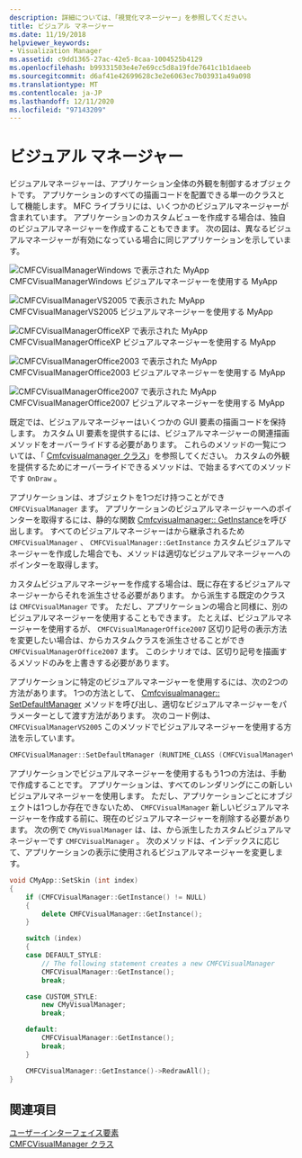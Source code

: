 ```yaml
---
description: 詳細については、「視覚化マネージャー」を参照してください。
title: ビジュアル マネージャー
ms.date: 11/19/2018
helpviewer_keywords:
- Visualization Manager
ms.assetid: c9dd1365-27ac-42e5-8caa-1004525b4129
ms.openlocfilehash: b99331503e4e7e69cc5d8a19fde7641c1b1daeeb
ms.sourcegitcommit: d6af41e42699628c3e2e6063ec7b03931a49a098
ms.translationtype: MT
ms.contentlocale: ja-JP
ms.lasthandoff: 12/11/2020
ms.locfileid: "97143209"
---
```

# <a name="visualization-manager"></a>ビジュアル マネージャー

ビジュアルマネージャーは、アプリケーション全体の外観を制御するオブジェクトです。 アプリケーションのすべての描画コードを配置できる単一のクラスとして機能します。 MFC ライブラリには、いくつかのビジュアルマネージャーが含まれています。 アプリケーションのカスタムビューを作成する場合は、独自のビジュアルマネージャーを作成することもできます。 次の図は、異なるビジュアルマネージャーが有効になっている場合に同じアプリケーションを示しています。

![CMFCVisualManagerWindows で表示された MyApp](../mfc/media/vmwindows.png "CMFCVisualManagerWindows で表示された MyApp") <br/>
CMFCVisualManagerWindows ビジュアルマネージャーを使用する MyApp

![CMFCVisualManagerVS2005 で表示された MyApp](../mfc/media/vmvs2005.png "CMFCVisualManagerVS2005 で表示された MyApp") <br/>
CMFCVisualManagerVS2005 ビジュアルマネージャーを使用する MyApp

![CMFCVisualManagerOfficeXP で表示された MyApp](../mfc/media/vmofficexp.png "CMFCVisualManagerOfficeXP で表示された MyApp") <br/>
CMFCVisualManagerOfficeXP ビジュアルマネージャーを使用する MyApp

![CMFCVisualManagerOffice2003 で表示された MyApp](../mfc/media/vmoffice2003.png "CMFCVisualManagerOffice2003 で表示された MyApp") <br/>
CMFCVisualManagerOffice2003 ビジュアルマネージャーを使用する MyApp

![CMFCVisualManagerOffice2007 で表示された MyApp](../mfc/media/msoffice2007.png "CMFCVisualManagerOffice2007 で表示された MyApp") <br/>
CMFCVisualManagerOffice2007 ビジュアルマネージャーを使用する MyApp

既定では、ビジュアルマネージャーはいくつかの GUI 要素の描画コードを保持します。 カスタム UI 要素を提供するには、ビジュアルマネージャーの関連描画メソッドをオーバーライドする必要があります。 これらのメソッドの一覧については、「 [Cmfcvisualmanager クラス](../mfc/reference/cmfcvisualmanager-class.md)」を参照してください。 カスタムの外観を提供するためにオーバーライドできるメソッドは、で始まるすべてのメソッドです `OnDraw` 。

アプリケーションは、オブジェクトを1つだけ持つことができ `CMFCVisualManager` ます。 アプリケーションのビジュアルマネージャーへのポインターを取得するには、静的な関数 [Cmfcvisualmanager:: GetInstance](../mfc/reference/cmfcvisualmanager-class.md#getinstance)を呼び出します。 すべてのビジュアルマネージャーはから継承されるため `CMFCVisualManager` 、 `CMFCVisualManager::GetInstance` カスタムビジュアルマネージャーを作成した場合でも、メソッドは適切なビジュアルマネージャーへのポインターを取得します。

カスタムビジュアルマネージャーを作成する場合は、既に存在するビジュアルマネージャーからそれを派生させる必要があります。 から派生する既定のクラスは `CMFCVisualManager` です。 ただし、アプリケーションの場合と同様に、別のビジュアルマネージャーを使用することもできます。 たとえば、ビジュアルマネージャーを使用するが、 `CMFCVisualManagerOffice2007` 区切り記号の表示方法を変更したい場合は、からカスタムクラスを派生させることができ `CMFCVisualManagerOffice2007` ます。 このシナリオでは、区切り記号を描画するメソッドのみを上書きする必要があります。

アプリケーションに特定のビジュアルマネージャーを使用するには、次の2つの方法があります。 1つの方法として、 [Cmfcvisualmanager:: SetDefaultManager](../mfc/reference/cmfcvisualmanager-class.md#setdefaultmanager) メソッドを呼び出し、適切なビジュアルマネージャーをパラメーターとして渡す方法があります。 次のコード例は、 `CMFCVisualManagerVS2005` このメソッドでビジュアルマネージャーを使用する方法を示しています。

```cpp
CMFCVisualManager::SetDefaultManager (RUNTIME_CLASS (CMFCVisualManagerVS2005));
```

アプリケーションでビジュアルマネージャーを使用するもう1つの方法は、手動で作成することです。 アプリケーションは、すべてのレンダリングにこの新しいビジュアルマネージャーを使用します。 ただし、アプリケーションごとにオブジェクトは1つしか存在できないため、 `CMFCVisualManager` 新しいビジュアルマネージャーを作成する前に、現在のビジュアルマネージャーを削除する必要があります。 次の例で `CMyVisualManager` は、は、から派生したカスタムビジュアルマネージャーです `CMFCVisualManager` 。 次のメソッドは、インデックスに応じて、アプリケーションの表示に使用されるビジュアルマネージャーを変更します。

```cpp
void CMyApp::SetSkin (int index)
{
    if (CMFCVisualManager::GetInstance() != NULL)
    {
        delete CMFCVisualManager::GetInstance();
    }

    switch (index)
    {
    case DEFAULT_STYLE:
        // The following statement creates a new CMFCVisualManager
        CMFCVisualManager::GetInstance();
        break;

    case CUSTOM_STYLE:
        new CMyVisualManager;
        break;

    default:
        CMFCVisualManager::GetInstance();
        break;
    }

    CMFCVisualManager::GetInstance()->RedrawAll();
}
```

## <a name="see-also"></a>関連項目

[ユーザーインターフェイス要素](../mfc/user-interface-elements-mfc.md)<br/>
[CMFCVisualManager クラス](../mfc/reference/cmfcvisualmanager-class.md)
